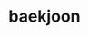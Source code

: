 ---
title: baekjoon
permalink: /categories/baekjoon/
layout: category
author_profile: true
taxonomy: baekjoon
---